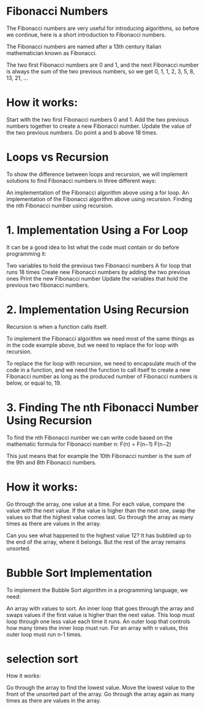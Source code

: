 # Fibonacci Numbers

The Fibonacci numbers are very useful for introducing algorithms, so before we continue, here is a short introduction to Fibonacci numbers.

The Fibonacci numbers are named after a 13th century Italian mathematician known as Fibonacci.

The two first Fibonacci numbers are 0 and 1, and the next Fibonacci number is always the sum of the two previous numbers, so we get 0, 1, 1, 2, 3, 5, 8, 13, 21, ...


# How it works:

Start with the two first Fibonacci numbers 0 and 1.
Add the two previous numbers together to create a new Fibonacci number.
Update the value of the two previous numbers.
Do point a and b above 18 times.


# Loops vs Recursion
To show the difference between loops and recursion, we will implement solutions to find Fibonacci numbers in three different ways:

An implementation of the Fibonacci algorithm above using a for loop.
An implementation of the Fibonacci algorithm above using recursion.
Finding the nth Fibonacci number using recursion.



# 1. Implementation Using a For Loop

It can be a good idea to list what the code must contain or do before programming it:

Two variables to hold the previous two Fibonacci numbers
A for loop that runs 18 times
Create new Fibonacci numbers by adding the two previous ones
Print the new Fibonacci number
Update the variables that hold the previous two fibonacci numbers.


# 2. Implementation Using Recursion
Recursion is when a function calls itself.

To implement the Fibonacci algorithm we need most of the same things as in the code example above, but we need to replace the for loop with recursion.

To replace the for loop with recursion, we need to encapsulate much of the code in a function, and we need the function to call itself to create a new Fibonacci number as long as the produced number of Fibonacci numbers is below, or equal to, 19.


# 3. Finding The nth Fibonacci Number Using Recursion
To find the nth Fibonacci number we can write code based on the mathematic formula for Fibonacci number 
n: F(n) = F(n−1) F(n−2)

This just means that for example the 10th Fibonacci number is the sum of the 9th and 8th Fibonacci numbers.

# How it works:

Go through the array, one value at a time.
For each value, compare the value with the next value.
If the value is higher than the next one, swap the values so that the highest value comes last.
Go through the array as many times as there are values in the array.

Can you see what happened to the highest value 12? It has bubbled up to the end of the array, where it belongs. But the rest of the array remains unsorted.

# Bubble Sort Implementation

To implement the Bubble Sort algorithm in a programming language, we need:

An array with values to sort.
An inner loop that goes through the array and swaps values if the first value is higher than the next value. This loop must loop through one less value each time it runs.
An outer loop that controls how many times the inner loop must run. For an array with n values, this outer loop must run n-1 times.


# selection sort 

How it works:

Go through the array to find the lowest value.
Move the lowest value to the front of the unsorted part of the array.
Go through the array again as many times as there are values in the array.
